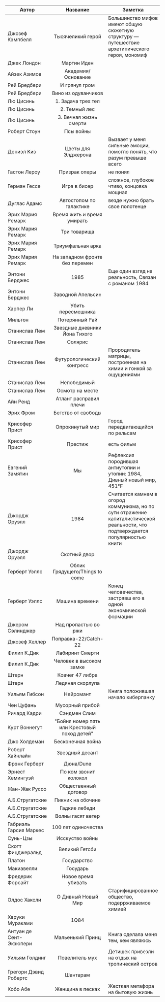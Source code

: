 
Автор | Название | Заметка | Год
--- | :-: | --- | :-:
Джозеф Кэмпбелл | Тысячеликий герой | Большинство мифов имеют общую сюжетную структуру — путешествие архетипического героя, мономиф | 1949
Джек Лондон  | Мартин Иден || 1909
Айзек Азимов | Академия/Основание
Рей Бредбери | И грянул гром
Рей Бредбери | Вино из одуванчиков
Лю Цисинь | 1. Задача трех тел
Лю Цисинь | 2. Темный лес
Лю Цисинь | 3. Вечная жизнь смерти
Роберт Стоун | Псы войны || 1974
Дениэл Киз | Цветы для Элджерона | Вызвает у меня сильные эмоции, помогло понять, что разум превыше всего
Гастон Лероу | Призрак оперы | не понял
Герман Гессе | Игра в бисер | сложное, глубокое чтиво, концовка мощная
Дуглас Адамс | Автостопом по галактике | везде нужно брать свое полотенце
Эрих Мария Ремарк | Время жить и время умирать
Эрих Мария Ремарк | Три товарища
Эрих Мария Ремарк | Триумфальная арка
Эрих Мария Ремарк | На западном фронте без перемен
Энтони Берджес | 1985 | Еще один взгяд на реальность, Связан с романом 1984 | 1978
Энтони Берджес | Заводной Апельсин
Харпер Ли | Убить пересмешника
Мильтон | Потерянный Рай
Станислав Лем | Звездные дневники Йона Тихого
Станислав Лем | Солярис
Станислав Лем | Футурологический конгресс | Прородитель матрицы, построенная на химии и гонкой за ощущениями | 1971
Станислав Лем | Непобедимый
Станислав Лем | Осмотр на месте
Айн Ренд | Атлант расправил плечи
Эрих Фром | Бегство от свободы
Крисофер Прист | Опрокинутый мир | Город передвигающийся по рельсам
Крисофер Прист | Престиж | есть фильм
Евгений Замятин | Мы | Рефлексия породившая антиутопии и утопии: 1984, Дивный новый мир, 451&deg;F
Джордж Оруэлл | 1984 | Считается камнем в огород коммунизма, но по сути отражение капиталистической реальности, что подтверждается популярностью книги
Джордж Оруэлл | Скотный двор |
Герберт Уэллс | Облик Грядущего/Things to come || 1936
Герберт Уэллс | Машина времени | Конец человечества, застрявш его в одной экономической формации
Джером Сэлинджер | Над пропастью во ржи
Джозеф Хеллер | Поправка-22/Catch-22
Филип К.Дик | Лабиринт Смерти
Филип К.Дик | Человек в высоком замке
Штерн | Ковчег 47 либра
Штерн | Ледяная скорлупа
Уильям Гибсон | Нейромант | Книга положившая начало киберпанку
Чен Цуфань | Мусорный прибой || 201x
Ричард Кадри | Сэндмен Слим || 2019
Курт Воннегут | "Бойня номер пять или Крестовый поход детей" || 1969
Джо Холдеман | Бесконечная война
Роберт Хайнлайн | Звездный десант
Фрэнк Герберт | Дюна/Dune || 196x
Эрнест Хемингуэй | По ком звонит колокол
Жан-Жак Руссо | Общественный договор
А.Б.Стругатские | Пикник на обочине
А.Б.Стругатские | Гадкие лебеди
А.Б.Стругатские | Волны гасят ветер
Габриэль Гарсия Маркес | 100 лет одиночества
Сунь-Цзы | Исскуство войны
Скотт Фицджеральд | Великий Гетсби
Платон | Государство
Макиавелли | Государь
Фредерик Форсайт | Новое время убивать
Олдос Хаксли | О Дивный Новый Мир | Старифицированное общество, подеррживаемое химией
Харуки Мураками | 1Q84
Антуан де Сент-Экзюпери | Мальенький Принц | Книга сделала меня тем, кем являюсь
Уильям Голдинг | Повелитель мух | Детишек привезли на отдых на тропический остров
Грегори Дэвид Робертс | Шантарам
Кобо Абе | Женщина в песках | Жесткая метафора на бытовую жизнь

